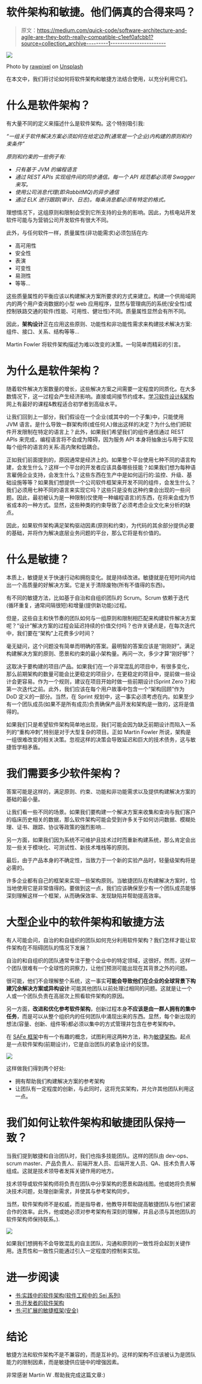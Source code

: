 # 软件架构和敏捷。他们俩真的合得来吗？

> 原文：<https://medium.com/quick-code/software-architecture-and-agile-are-they-both-really-compatible-c1eef0afcbb1?source=collection_archive---------1----------------------->

![](img/31b0daaf5ecff52ff0cc0f7d5b516fce.png)

Photo by [rawpixel](https://unsplash.com/photos/r6FbzziRN88?utm_source=unsplash&utm_medium=referral&utm_content=creditCopyText) on [Unsplash](https://unsplash.com/collections/2338982/titelbilder?utm_source=unsplash&utm_medium=referral&utm_content=creditCopyText)

在本文中，我们将讨论如何将软件架构和敏捷方法结合使用，以充分利用它们。

# 什么是软件架构？

有大量不同的定义来描述什么是软件架构。这个特别吸引我:

*“一组关于软件解决方案必须如何在给定边界(通常是一个企业)内构建的原则和约束条件”*

*原则和约束的一些例子有:*

*   *只有基于 JVM 的编程语言*
*   *通过 REST APIs 实现组件间的同步通信。每一个 API 规范都必须用 Swagger 来写。*
*   *使用公司消息代理(即:RabbitMQ)的异步通信*
*   *通过 ELK 进行跟踪(审计、日志)。每条消息都必须有特定的格式。*

理想情况下，这组原则和限制会受到它所支持的业务的影响。因此，为核电站开发软件可能与为营销公司开发软件有很大不同。

此外，与任何软件一样，质量属性(非功能需求)必须包括在内:

*   高可用性
*   安全性
*   表演
*   可变性
*   易测性
*   等等…

这些质量属性的平衡应该以构建解决方案所要求的方式来建立。构建一个供局域网内的两个用户查询数据的小型 web 应用程序，显然与管理病历的系统(安全性)或控制铁路交通的软件(性能、可用性、健壮性)不同。质量属性显然会有所不同。

因此，**架构设计**正在应用这些原则、功能性和非功能性需求来构建技术解决方案:组件、接口、关系、结构等等…

Martin Fowler 将软件架构描述为难以改变的决策。一句简单而精彩的引言。

# 为什么是软件架构？

随着软件解决方案数量的增长，这些解决方案之间需要一定程度的同质化。在大多数情况下，这一过程会产生经济影响。直接或间接节约成本。[学习软件设计&架构](https://blog.coursesity.com/best-software-design-architecture-tutorials/)网上有最好的课程&教程适合初学者到高级水平。

让我们回到上一部分，我们假设在一个企业(或其中的一个子集)中，只能使用 JVM 语言。是什么导致一群架构师(或任何人)做出这样的决定？为什么他们把软件开发限制在特定的语言上？此外，如果我们希望我们的组件通信通过 REST APIs 来完成，编程语言将不会成为障碍，因为服务 API 本身将抽象出与用于实现每个组件的语言的关系:高内聚和低耦合。

正如我们前面提到的，原因通常是经济上的。如果整个平台使用七种不同的语言构建，会发生什么？这样一个平台的开发者应该具备哪些技能？如果我们想为每种语言雇佣企业支持，会发生什么？这些东西在生产中是如何运行的:监控、升级、基础设施等等？如果我们想提供一个公司软件框架来开发不同的组件，会发生什么？我们必须用七种不同的语言来实现它吗？这些只是没有这种约束会出现的一些问题。因此，最初被认为是一种限制(仅使用一种编程语言)的东西，在将来会成为节省成本的一种方式。显然，这些种类的约束导致了必须考虑企业文化来分析的缺点。

因此，如果软件架构满足架构驱动因素(原则和约束)，为代码的其余部分提供必要的基础，并将作为解决底层业务问题的平台，那么它将是有价值的。

# 什么是敏捷？

本质上，敏捷是关于快速行动和拥抱变化。就是持续改进。敏捷就是在短时间内给出一个高质量的好解决方案。它是关于清除废物(所有不值得的东西)。

有不同的敏捷方法，比如基于自治和自组织团队的 Scrum。Scrum 依赖于迭代(循环重复，通常间隔很短)和增量(提供新功能)过程。

但是，这些自主和快节奏的团队如何与一组原则和限制相匹配来构建软件解决方案呢？“设计”解决方案的过程会延迟持续的价值交付吗？也许关键点是，在每次迭代中，我们要在“架构”上花费多少时间？

毫无疑问，这个问题没有简单而明确的答案。最明智的答案应该是“刚刚好”。满足构建解决方案的原则、愿景和约束的最小架构量。再问一次，多少才算“刚好够”？

这取决于要构建的项目/产品。如果我们在一个非常混乱的项目中，有很多变化，那么前期架构的数量可能会比更稳定的项目少，在更稳定的项目中，提前做一些设计会更容易。作为一个规则，建议在项目开始时做一些前期设计(Sprint Zero？)和第一次迭代之前。此外，我们应该在每个用户故事中包含一个“架构回顾”作为 DoD 定义的一部分。当然，在 Sprint 规划中，这一事实必须考虑在内。如果至少有一个团队成员(如果不是所有成员)负责确保产品开发和架构是一致的，这将是值得的。

如果我们只是希望软件架构简单地出现，我们可能会因为缺乏前期设计而陷入一系列的“重构冲刺”,特别是对于大型复杂的项目。正如 Martin Fowler 所说，架构是一组很难改变的相关决策。忽视这样的决策会导致延迟和巨大的技术债务，这与敏捷哲学相矛盾。

# 我们需要多少软件架构？

答案可能是这样的，满足原则、约束、功能和非功能需求以及提供构建解决方案的基础的最小量。

让我们看一些不同的场景。如果我们要构建一个解决方案来收集和查询与我们客户的临床历史相关的数据，那么软件架构可能会受到许多关于如何访问数据、模糊处理、证书、跟踪、协议等政策的强烈影响…

另一方面，如果我们因为系统不可维护且技术过时而重新构建系统，那么肯定会出现一些关于模块化、可测试性、新技术堆栈等的原则。

最后，由于产品本身的不确定性，当致力于一个新的实验产品时，轻量级架构将是必需的。

许多企业都有自己的框架来实现一些架构原则。当敏捷团队在构建解决方案时，恰当地使用它是非常值得的。要做到这一点，我们应该确保至少有一个团队成员能够深刻理解这样一个框架，从而确保效率、发现缺陷并帮助提高效率。

# 大型企业中的软件架构和敏捷方法

有人可能会问，自治的和自组织的团队如何充分利用软件架构？我们怎样才能让软件架构在不阻碍团队的情况下发展？

自治的和自组织的团队通常专注于整个企业中的特定领域，这很好。然而，这样一个团队很难有一个全球性的洞察力，让他们预测可能出现在其背景之外的问题。

很可能，他们不会理解整个系统，这一事实**可能会导致他们在企业的全球背景下构建冗余解决方案或异构设计**:可能其他团队以前处理过相同的问题。这就是让一个人或一个团队负责在高层次上照看软件架构的原因。

另一方面，**改进和优化参考软件架构**，创新过程本身**不应该是由一群人拥有的集中任务**，而是可以从整个组织内的任何团队中涌现出来的东西。显然，每个新出现的想法(容量、创新、组件等)都必须以集中的方式管理并包含在参考架构中。

在 [SAFe 框架](https://www.scaledagileframework.com)中有一个有趣的概念，试图利用这两种方法，称为[敏捷架构](https://www.scaledagileframework.com/agile-architecture/)。起点是一点软件架构(前期设计)，它是自治团队的紧急设计的反馈。

![](img/58865cd0daf0909835993842ae7485d9.png)

这样做我们得到两个好处:

*   拥有帮助我们构建解决方案的参考架构
*   让团队有一定程度的创新，与此同时，这将充实架构，并允许其他团队利用这一点。

# 我们如何让软件架构和敏捷团队保持一致？

当我们提到敏捷和自治团队时，我们也指多技能团队。这样的团队由 dev-ops、scrum master、产品负责人、前端开发人员、后端开发人员、QA、技术负责人等组成。这就是技术领导者发挥关键作用的地方。

技术领导或软件架构师将负责在团队中分享架构的愿景和路线图。他或她将负责解决技术问题，处理创新需求，并使其与参考架构同步。

当然，软件架构师不是权威，而是指导者，他教导并帮助提高敏捷团队与他们紧密合作的效率。此外，他或她必须对参考架构有深刻的理解，并且必须与其他团队的软件架构师保持联系。).

![](img/f9e842a8912bf86d994bd45f9e642c1f.png)

如果我们想拥有不会导致混乱的自主团队，沟通和原则的一致性将会起到关键作用。连贯性和一致性只能通过引入一定程度的控制来实现。

# 进一步阅读

*   [书:实践中的软件架构(软件工程中的 Sei 系列)](https://amzn.to/2S2jtPG)
*   [书:开发者的软件架构](http://bit.ly/2X8MRHV)
*   [书:可扩展的敏捷框架(安全)](https://amzn.to/2S6HvsW)

# 结论

敏捷方法和软件架构不是不兼容的，而是互补的。这样的架构不应该被认为是团队能力的限制因素，而是敏捷供应链中的增强因素。

非常感谢 Martin W .帮助我完成这篇文章:)